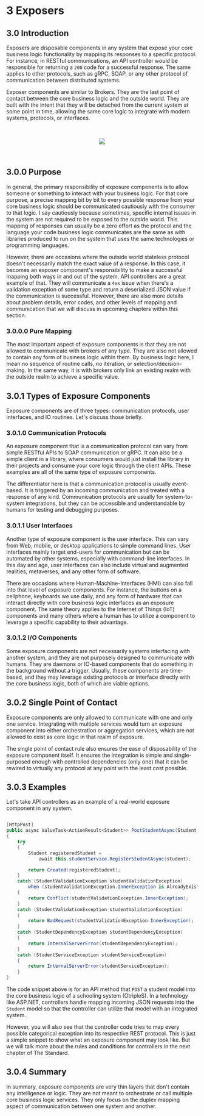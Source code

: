 # 3 Exposers

## 3.0 Introduction
Exposers are disposable components in any system that expose your core business logic functionality by mapping its responses to a specific protocol. For instance, in RESTful communications, an API controller would be responsible for returning a `200` code for a successful response. The same applies to other protocols, such as gRPC, SOAP, or any other protocol of communication between distributed systems.

Exposer components are similar to Brokers. They are the last point of contact between the core business logic and the outside world. They are built with the intent that they will be detached from the current system at some point in time, allowing the same core logic to integrate with modern systems, protocols, or interfaces.

<br/>
    <p align=center>
        <img src="https://user-images.githubusercontent.com/1453985/147638000-d0896f11-4117-476a-9f22-43d2b5a7d732.png">
    </p>
<br />

## 3.0.0 Purpose
In general, the primary responsibility of exposure components is to allow someone or something to interact with your business logic. For that core purpose, a precise mapping bit by bit to every possible response from your core business logic should be communicated cautiously with the consumer to that logic. I say cautiously because sometimes, specific internal issues in the system are not required to be exposed to the outside world. This mapping of responses can usually be a zero effort as the protocol and the language your code business logic communicates are the same as with libraries produced to run on the system that uses the same technologies or programming languages.

However, there are occasions where the outside world stateless protocol doesn't necessarily match the exact value of a response. In this case, it becomes an exposer component's responsibility to make a successful mapping both ways in and out of the system. API controllers are a great example of that. They will communicate a `4xx` issue when there's a validation exception of some type and return a deserialized JSON value if the communication is successful. However, there are also more details about problem details, error codes, and other levels of mapping and communication that we will discuss in upcoming chapters within this section.

### 3.0.0.0 Pure Mapping
The most important aspect of exposure components is that they are not allowed to communicate with brokers of any type. They are also not allowed to contain any form of business logic within them. By business logic here, I mean no sequence of routine calls, no iteration, or selection/decision-making. In the same way, it is with brokers only link an existing realm with the outside realm to achieve a specific value.

## 3.0.1 Types of Exposure Components
Exposure components are of three types: communication protocols, user interfaces, and IO routines. Let's discuss those briefly.

### 3.0.1.0 Communication Protocols
An exposure component that is a communication protocol can vary from simple RESTful APIs to SOAP communication or gRPC. It can also be a simple client in a library, where consumers would just install the library in their projects and consume your core logic through the client APIs. These examples are all of the same type of exposure components.

The differentiator here is that a communication protocol is usually event-based. It is triggered by an incoming communication and treated with a response of any kind. Communication protocols are usually for system-to-system integrations, but they can be accessible and understandable by humans for testing and debugging purposes.

### 3.0.1.1 User Interfaces
Another type of exposure component is the user interface. This can vary from Web, mobile, or desktop applications to simple command lines. User interfaces mainly target end-users for communication but can be automated by other systems, especially with command-line interfaces. In this day and age, user interfaces can also include virtual and augmented realities, metaverses, and any other form of software.

There are occasions where Human-Machine-Interfaces (HMI) can also fall into that level of exposure components. For instance, the buttons on a cellphone, keyboards we use daily, and any form of hardware that can interact directly with core business logic interfaces as an exposure component. The same theory applies to the Internet of Things (IoT) components and many others where a human has to utilize a component to leverage a specific capability to their advantage.

### 3.0.1.2 I/O Components
Some exposure components are not necessarily systems interfacing with another system, and they are not purposely designed to communicate with humans. They are daemons or IO-based components that do something in the background without a trigger. Usually, these components are time-based, and they may leverage existing protocols or interface directly with the core business logic, both of which are viable options.

## 3.0.2 Single Point of Contact
Exposure components are only allowed to communicate with one and only one service. Integrating with multiple services would turn an exposure component into either orchestration or aggregation services, which are not allowed to exist as core logic in that realm of exposure.

The single point of contact rule also ensures the ease of disposability of the exposure component itself. It ensures the integration is simple and single-purposed enough with controlled dependencies (only one) that it can be rewired to virtually any protocol at any point with the least cost possible.

## 3.0.3 Examples
Let's take API controllers as an example of a real-world exposure component in any system.

```csharp

[HttpPost]
public async ValueTask<ActionResult<Student>> PostStudentAsync(Student student)
{
    try
    {
        Student registeredStudent =
            await this.studentService.RegisterStudentAsync(student);

        return Created(registeredStudent);
    }
    catch (StudentValidationException studentValidationException)
        when (studentValidationException.InnerException is AlreadyExistsStudentException)
    {
        return Conflict(studentValidationException.InnerException);
    }
    catch (StudentValidationException studentValidationException)
    {
        return BadRequest(studentValidationException.InnerException);
    }
    catch (StudentDependencyException studentDependencyException)
    {
        return InternalServerError(studentDependencyException);
    }
    catch (StudentServiceException studentServiceException)
    {
        return InternalServerError(studentServiceException);
    }
}

```
The code snippet above is for an API method that `POST` a student model into the core business logic of a schooling system (OtripleS). In a technology like ASP.NET, controllers handle mapping incoming JSON requests into the `Student` model so that the controller can utilize that model with an integrated system.

However, you will also see that the controller code tries to map every possible categorical exception into its respective REST protocol. This is just a simple snippet to show what an exposure component may look like. But we will talk more about the rules and conditions for controllers in the next chapter of The Standard.


## 3.0.4 Summary
In summary, exposure components are very thin layers that don't contain any intelligence or logic. They are not meant to orchestrate or call multiple core business logic services. They only focus on the duplex mapping aspect of communication between one system and another.